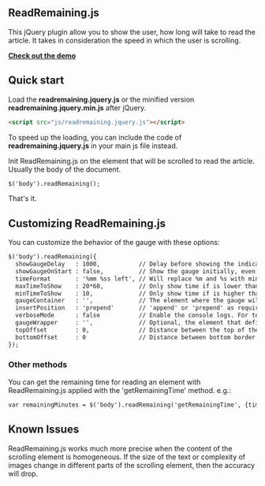 ## ReadRemaining.js

This jQuery plugin allow you to show the user, how long will take to read the article. It takes in consideration the speed in which the user is scrolling.

**[Check out the demo](http://aerolab.github.io/readremaining.js/)**

## Quick start

Load the **readremaining.jquery.js** or the minified version **readremaining.jquery.min.js** after jQuery.

```html
<script src="js/readremaining.jquery.js"></script>
```

To speed up the loading, you can include the code of **readremaining.jquery.js** in your main js file instead.

Init ReadRemaining.js on the element that will be scrolled to read the article. Usually the body of the document.

```html
$('body').readRemaining();
```

That's it.

## Customizing ReadRemaining.js

You can customize the behavior of the gauge with these options:

```html
$('body').readRemaining({
  showGaugeDelay   : 1000,           // Delay before showing the indicator.
  showGaugeOnStart : false,          // Show the gauge initially, even before the user scroll.
  timeFormat       : '%mm %ss left', // Will replace %m and %s with minutes and seconds.
  maxTimeToShow    : 20*60,          // Only show time if is lower than x minutes (multiplied to seconds).
  minTimeToShow    : 10,             // Only show time if is higher than x seconds (If it's less than 10 seconds... just read).
  gaugeContainer   : '',             // The element where the gauge will append. If left '', the container will be the same scrolling element.
  insertPosition   : 'prepend'       // 'append' or 'prepend' as required by style
  verboseMode      : false           // Enable the console logs. For testing only.
  gaugeWrapper     : '',             // Optional, the element that define the visible scope for the gauge. If left "", the gauge will be visible all along.
  topOffset        : 0,              // Distance between the top of the gaugeWrapper and the point where the gauge will start to appear. Some designs require this.
  bottomOffset     : 0               // Distance between bottom border where the box will appear and the bottom of the element.
});
```
### Other methods

You can get the remaining time for reading an element with ReadRemaining.js applied with the 'getRemainingTime' method. e.g.:

```html
var remainingMinutes = $('body').readRemaining('getRemainingTime', {timeFormat : '%m'});
```

## Known Issues

ReadRemaining.js works much more precise when the content of the scrolling element is homogeneous. If the size of the text or complexity of images change in different parts of the scrolling element, then the accuracy will drop.
